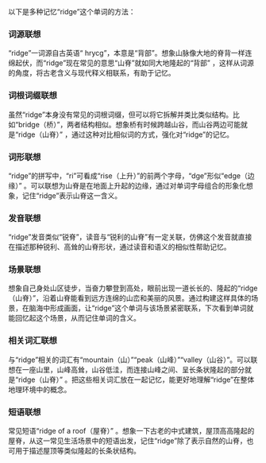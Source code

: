 以下是多种记忆“ridge”这个单词的方法：

### 词源联想
“ridge”一词源自古英语“ hrycg”，本意是“背部”。想象山脉像大地的脊背一样连绵起伏，而“ridge”现在常见的意思“山脊”就如同大地隆起的“背部” ，这样从词源的角度，将古老含义与现代释义相联系，有助于记忆。

### 词根词缀联想
虽然“ridge”本身没有常见的词根词缀，但可以将它拆解并类比类似结构。比如“bridge（桥）”，两者结构相似。想象桥有时候跨越山谷，而山谷两边可能就是“ridge（山脊）” ，通过这种对比相似词的方式，强化对“ridge”的记忆。

### 词形联想
“ridge”的拼写中，“ri”可看成“rise（上升）”的前两个字母，“dge”形似“edge（边缘）” 。可以联想为山脊是在地面上升起的边缘，通过对单词字母组合的形象化想象，记住“ridge”表示山脊这一含义。

### 发音联想
“ridge”发音类似“锐脊”，读音与“锐利的山脊”有一定关联，仿佛这个发音就直接在描述那种锐利、高耸的山脊形状，通过读音和语义的相似性帮助记忆。

### 场景联想
想象自己身处山区徒步，当奋力攀登到高处，眼前出现一道长长的、隆起的“ridge（山脊）”，沿着山脊能看到远方连绵的山峦和美丽的风景。通过构建这样具体的场景，在脑海中形成画面，让“ridge”这个单词与该场景紧密联系，下次看到单词就能回忆起这个场景，从而记住单词的含义。

### 相关词汇联想
与“ridge”相关的词汇有“mountain（山）”“peak（山峰）”“valley（山谷）”。可以联想在一座山里，山峰高耸，山谷低洼，而连接山峰之间、呈长条状隆起的部分就是“ridge（山脊）” 。把这些相关词汇放在一起记忆，能更好地理解“ridge”在整体地理环境中的概念。

### 短语联想
常见短语“ridge of a roof（屋脊）” 。想象一下古老的中式建筑，屋顶高高隆起的屋脊，从这一常见生活场景中的短语出发，记住“ridge”除了表示自然的山脊，也可用于描述屋顶等类似隆起的长条状结构。 